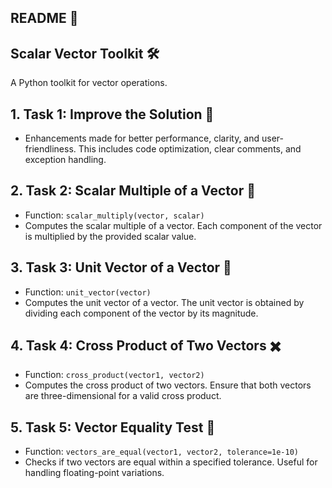 
## README 📝

## Scalar Vector Toolkit 🛠️

A Python toolkit for vector operations.

## 1. Task 1: Improve the Solution 🚀
   - Enhancements made for better performance, clarity, and user-friendliness. This includes code optimization, clear comments, and exception handling.

## 2. Task 2: Scalar Multiple of a Vector 🧮
   - Function: `scalar_multiply(vector, scalar)`
   - Computes the scalar multiple of a vector. Each component of the vector is multiplied by the provided scalar value.

## 3. Task 3: Unit Vector of a Vector 📏
   - Function: `unit_vector(vector)`
   - Computes the unit vector of a vector. The unit vector is obtained by dividing each component of the vector by its magnitude.

## 4. Task 4: Cross Product of Two Vectors ✖️
   - Function: `cross_product(vector1, vector2)`
   - Computes the cross product of two vectors. Ensure that both vectors are three-dimensional for a valid cross product.

## 5. Task 5: Vector Equality Test 🔄
   - Function: `vectors_are_equal(vector1, vector2, tolerance=1e-10)`
   - Checks if two vectors are equal within a specified tolerance. Useful for handling floating-point variations.

